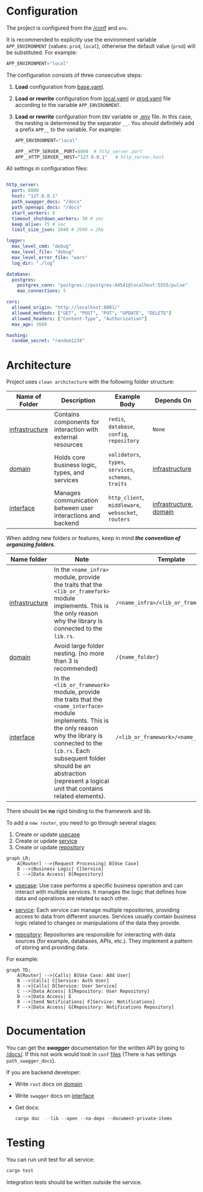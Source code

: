 # Configuration

The project is configured from the [/conf](/solution/conf/) and `env`.

It is recommended to explicitly use the environment variable `APP_ENVIRONMENT` (values: `prod`, `local`), otherwise the default value (`prod`) will be substituted. For example:

```python
APP_ENVIRONMENT="local"
```

The configuration consists of three consecutive steps:

1. **Load** configuration from [base.yaml](/solution/conf/base.yaml).
2. **Load or rewrite** configuration from [local.yaml](/solution/conf/local.yaml) or [prod.yaml](/solution/conf/prod.yaml) file according to the variable `APP_ENVIRONMENT`.
3. **Load or rewrite** confguration from `ENV` variable or [.env](/solution/.env) file. In this case, the nesting is determined by the separator `__`. You should definitely add a prefix `APP__` to the variable. For example:

   ```python
   APP_ENVIRONMENT="local"

   APP__HTTP_SERVER__PORT=8000  # http_server.port
   APP__HTTP_SERVER__HOST="127.0.0.1"   # http_server.host
   ```

All settings in configuration files:
```yml

http_server:
  port: 8000
  host: "127.0.0.1"
  path_swagger_docs: "/docs"
  path_openapi_docs: "/docs"
  start_workers: 8
  timeout_shutdown_workers: 30 # sec
  keep_alive: 75 # sec
  limit_size_json: 2048 # 2048 = 2kb

logger:
  max_level_cmd: "debug"
  max_level_file: "debug"
  max_level_error_file: "warn"
  log_dir: "./log"

database:
  postgres:
    postgres_conn: "postgres://postgres:44541@localhost:5555/pulse"
    max_connections: 5

cors:
  allowed_origin: "http://localhost:8001/"
  allowed_methods: ["GET", "POST", "PUT", "UPDATE", "DELETE"]
  allowed_headers: ["Content-Type", "Authorization"]
  max_age: 3600

hashing:
  random_secret: "random1234"
```


# Architecture

Project uses `clean architecture` with the following folder structure:

| Name of Folder                                  | Description                                                 | Example Body                                           | Depends On                                                                       |
| ----------------------------------------------- | ----------------------------------------------------------- | ------------------------------------------------------ | -------------------------------------------------------------------------------- |
| [infrastructure](/solution/src/infrastructure/) | Contains components for interaction with external resources | `redis`, `database`, `config`, `repository`            | `None`                                                                           |
| [domain](/solution/src/domain/)                 | Holds core business logic, types, and services              | `validators`, `types`, `services`, `schemas`, `traits` | [infrastructure](/solution/src/infrastructure/)                                  |
| [interface](/solution/src/interface/)           | Manages communication between user interactions and backend | `http_client`, `middleware`, `websocket`, `routers`    | [infrastructure](/solution/src/infrastructure/), [domain](/solution/src/domain/) |

When adding new folders or features, keep in mind **_the convention of organizing folders_**.

| Name folder                                     | Note                                                                                                                                                                        | Template                               | Example                                     |
| ----------------------------------------------- | --------------------------------------------------------------------------------------------------------------------------------------------------------------------------- | -------------------------------------- | ------------------------------------------- |
| [infrastructure](/solution/src/infrastructure/) | In the `<name_infra>` module, provide the traits that the `<lib_or_framefork>` module implements. This is the only reason why the library is connected to the `lib.rs`.     | `/<name_infra>/<lib_or_framefork>`     | `/database_connection/sqlx`, `/hash/argon2` |
| [domain](/solution/src/domain/)                 | Avoid large folder nesting. (no more than 3 is recommended)                                                                                                                 | `/{name_folder}`                       | `/schemas`, `/services`                     |
| [interface](/solution/src/interface/)           | In the `<lib_or_framework>` module, provide the traits that the `<name_interface>` module implements. This is the only reason why the library is connected to the `lib.rs`. Each subsequent folder should be an abstraction (represent a logical unit that contains related elements). | `/<lib_or_framework>/<name_interface>` | `/actix/http_client`, `/actix/routers`      |


There should be **no** rigid binding to the framework and lib. 

To add a `new router`, you need to go through several stages:
1) Create or update [usecase](./src/domain/usecase/)
2) Create or update [service](./src/domain/services/)
3) Create or update [repository](./src/infrastructure/repository/)

```mermaid
graph LR;
    A[Router] -->|Request Processing| B[Use Case]
    B -->|Business Logic| C[Service]
    C -->|Data Access| D[Repository]

```

- [usecase](./src/domain/usecase/):
Use case performs a specific business operation and can interact with multiple services. It manages the logic that defines how data and operations are related to each other.

- [service](./src/domain/services/):
Each service can manage multiple repositories, providing access to data from different sources. Services usually contain business logic related to changes or manipulations of the data they provide.

- [repository](./src/infrastructure/repository/):
Repositories are responsible for interacting with data sources (for example, databases, APIs, etc.). They implement a pattern of storing and providing data.


For example:

```mermaid
graph TD;
    A[Router] -->|Calls| B[Use Case: Add User]
    B -->|Calls| C[Service: Auth User]
    B -->|Calls| D[Service: User Service]
    C -->|Data Access| E[Repository: User Repository]
    D -->|Data Access| E
    B -->|Send Notifications| F[Service: Notifications]
    F -->|Data Access| G[Repository: Notifications Repository]
```

# Documentation

You can get the **_swagger_** documentation for the written API by going to [/docs/](http://127.0.0.1:8000/docs/). If this not work would look in `conf` [files](/conf/base.yaml) (There is has settings `path_swagger_docs`).

If you are backend developer:

- Write `rust` docs on [domain](/solution/src/domain/)
- Write `swagger` docs on [interface](/solution/src/interface/)
- Get docs:

  ```powershell
  cargo doc  --lib --open --no-deps --document-private-items
  ```

# Testing

You can run unit test for all service:
```powershell
cargo test
```

Integration tests should be written outside the service.
